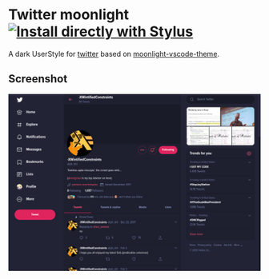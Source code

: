 # Twitter moonlight [![Install directly with Stylus](https://img.shields.io/badge/Install%20directly%20with-Stylus-116b59.svg?longCache=true&style=flat-square)](https://raw.githubusercontent.com/brettm12345/twitter-moonlight/master/twitter.user.styl)

A dark UserStyle for [twitter](https://twitter.com) based on [moonlight-vscode-theme](https://github.com/atomiks/moonlight-vscode-theme).

## Screenshot

![screenshot](./screenshot.png)

